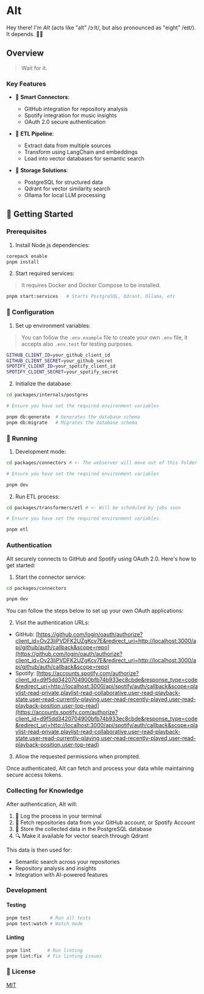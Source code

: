 # AIt

Hey there! I'm _AIt_ (acts like "alt" /ɔːlt/, but also pronounced as "eight" /eɪt/). It depends. 🤷‍♂️

## Overview

> Wait for it.

### Key Features

- 🔌 **Smart Connectors**:
  - GitHub integration for repository analysis
  - Spotify integration for music insights
  - OAuth 2.0 secure authentication

- 🔄 **ETL Pipeline**:
  - Extract data from multiple sources
  - Transform using LangChain and embeddings
  - Load into vector databases for semantic search

- 💾 **Storage Solutions**:
  - PostgreSQL for structured data
  - Qdrant for vector similarity search
  - Ollama for local LLM processing

## 🚀 Getting Started

### Prerequisites

1. Install Node.js dependencies:

```bash
corepack enable
pnpm install
```

2. Start required services:
> It requires Docker and Docker Compose to be installed.

```bash
pnpm start:services   # Starts PostgreSQL, Qdrant, Ollama, etc
````

### 🔧 Configuration

1. Set up environment variables:

> You can follow the `.env.example` file to create your own `.env` file, it accepts also `.env.test` for testing purposes.

```bash
GITHUB_CLIENT_ID=your_github_client_id
GITHUB_CLIENT_SECRET=your_github_secret
SPOTIFY_CLIENT_ID=your_spotify_client_id
SPOTIFY_CLIENT_SECRET=your_spotify_secret
```

2. Initialize the database:

```bash
cd packages/internals/postgres

# Ensure you have set the required environment variables

pnpm db:generate  # Generates the database schema
pnpm db:migrate   # Migrates the database schema
```

### 🏃 Running

1. Development mode:

```bash
cd packages/connectors # <- The webserver will move out of this folder soon

# Ensure you have set the required environment variables

pnpm dev
```

2. Run ETL process:

```bash
cd packages/transformers/etl # <- Will be scheduled by jobs soon

# Ensure you have set the required environment variables

pnpm etl
```

### Authentication

AIt securely connects to GitHub and Spotify using OAuth 2.0. Here's how to get started:

1. Start the connector service:

```bash
cd packages/connectors

pnpm dev
```

You can follow the steps below to set up your own OAuth applications:

2. Visit the authentication URLs:
  - GitHub: [https://github.com/login/oauth/authorize?client_id=Ov23liPVDFK2UZgKcv7E&redirect_uri=http://localhost:3000/api/github/auth/callback&scope=repo](https://github.com/login/oauth/authorize?client_id=Ov23liPVDFK2UZgKcv7E&redirect_uri=http://localhost:3000/api/github/auth/callback&scope=repo)
  - Spotify: [https://accounts.spotify.com/authorize?client_id=d9f5dd3420704900bfb74b933ec8cbde&response_type=code&redirect_uri=http://localhost:3000/api/spotify/auth/callback&scope=playlist-read-private,playlist-read-collaborative,user-read-playback-state,user-read-currently-playing,user-read-recently-played,user-read-playback-position,user-top-read](https://accounts.spotify.com/authorize?client_id=d9f5dd3420704900bfb74b933ec8cbde&response_type=code&redirect_uri=http://localhost:3000/api/spotify/auth/callback&scope=playlist-read-private,playlist-read-collaborative,user-read-playback-state,user-read-currently-playing,user-read-recently-played,user-read-playback-position,user-top-read)
3. Allow the requested permissions when prompted.

Once authenticated, AIt can fetch and process your data while maintaining secure access tokens.

### Collecting for Knowledge

After authentication, AIt will:
1. 📝 Log the process in your terminal
2. 📡 Fetch repositories data from your GitHub account, or Spotify Account
3. 💾 Store the collected data in the PostgreSQL database
4. 🔍 Make it available for vector search through Qdrant

This data is then used for:
- Semantic search across your repositories
- Repository analysis and insights
- Integration with AI-powered features

### Development

#### Testing

```bash
pnpm test       # Run all tests
pnpm test:watch # Watch mode
```

#### Linting

```bash
pnpm lint      # Run linting
pnpm lint:fix  # Fix linting issues
```

### 📝 License

[MIT](LICENSE)
